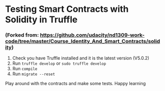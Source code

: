# Testing Smart Contracts with Solidity in Truffle
### (Forked from: https://github.com/udacity/nd1309-work-code/tree/master/Course_Identity_And_Smart_Contracts/solidity)

1. Check you have Truffle installed and it is the latest version (V5.0.2)
2. Run `truffle develop` or `sudo truffle develop`
3. Run `compile`
4. Run `migrate --reset`

Play around with the contracts and make some tests. Happy learning
